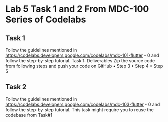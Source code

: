 # Lab 5 Task 1 and 2 From MDC-100 Series of Codelabs

## Task 1
Follow the guidelines mentioned in https://codelabs.developers.google.com/codelabs/mdc-101-flutter - 0 and follow the step-by-step tutorial.
Task 1: Deliverables
Zip the source code from following steps and push your code on GitHub
•	Step 3
•	Step 4
•	Step 5

## Task 2

Follow the guidelines mentioned in https://codelabs.developers.google.com/codelabs/mdc-103-flutter - 0 and follow the step-by-step tutorial.
This task might require you to reuse the codebase from Task#1


